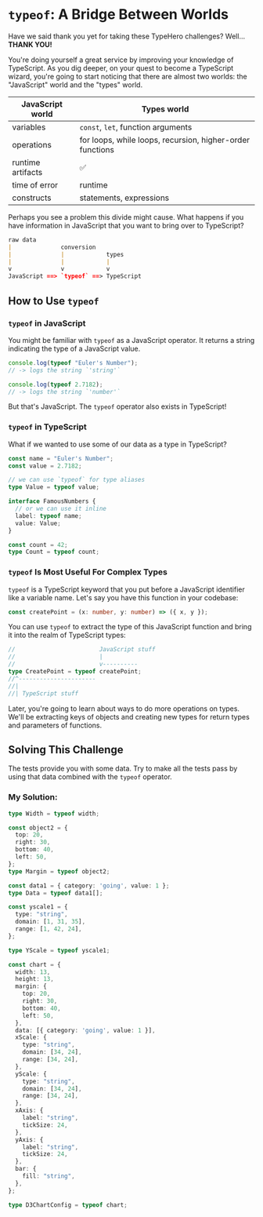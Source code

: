 # `typeof`: A Bridge Between Worlds

Have we said thank you yet for taking these TypeHero challenges? Well... **THANK YOU!**

You're doing yourself a great service by improving your knowledge of TypeScript. As you dig deeper, on your quest to become a TypeScript wizard, you're going to start noticing that there are almost two worlds: the "JavaScript" world and the "types" world.

| JavaScript world | Types world |
|------------------|-------------|
| variables        | `const`, `let`, function arguments | type aliases, default generic arguments |
| operations       | for loops, while loops, recursion, higher-order functions | recursion, higher-order types |
| runtime artifacts| ✅          | ❌ |
| time of error    | runtime     | compile time |
| constructs       | statements, expressions | expressions |

Perhaps you see a problem this divide might cause. What happens if you have information in JavaScript that you want to bring over to TypeScript?

```markdown
raw data
|              conversion
|              |            types
|              |            |
v              v            v
JavaScript ==> `typeof` ==> TypeScript
```

## How to Use `typeof`

### `typeof` in JavaScript

You might be familiar with `typeof` as a JavaScript operator. It returns a string indicating the type of a JavaScript value.

```javascript
console.log(typeof "Euler's Number");
// -> logs the string `'string'`

console.log(typeof 2.7182);
// -> logs the string `'number'`
```

But that's JavaScript. The `typeof` operator also exists in TypeScript!

### `typeof` in TypeScript

What if we wanted to use some of our data as a type in TypeScript?

```typescript
const name = "Euler's Number";
const value = 2.7182;

// we can use `typeof` for type aliases
type Value = typeof value;

interface FamousNumbers {
  // or we can use it inline
  label: typeof name;
  value: Value;
}

const count = 42;
type Count = typeof count;
```

### `typeof` Is Most Useful For Complex Types

`typeof` is a TypeScript keyword that you put before a JavaScript identifier like a variable name. Let's say you have this function in your codebase:

```typescript
const createPoint = (x: number, y: number) => ({ x, y });
```

You can use `typeof` to extract the type of this JavaScript function and bring it into the realm of TypeScript types:

```typescript
//                        JavaScript stuff
//                        |
//                        v----------
type CreatePoint = typeof createPoint;
//^----------------------
//|
//| TypeScript stuff
```

Later, you're going to learn about ways to do more operations on types. We'll be extracting keys of objects and creating new types for return types and parameters of functions.

## Solving This Challenge

The tests provide you with some data. Try to make all the tests pass by using that data combined with the `typeof` operator.

### My Solution:

```typescript
type Width = typeof width;

const object2 = {
  top: 20,
  right: 30,
  bottom: 40,
  left: 50,
};
type Margin = typeof object2;

const data1 = { category: 'going', value: 1 };
type Data = typeof data1[];

const yscale1 = {
  type: "string",
  domain: [1, 31, 35],
  range: [1, 42, 24],
};

type YScale = typeof yscale1;

const chart = {
  width: 13,
  height: 13,
  margin: {
    top: 20,
    right: 30,
    bottom: 40,
    left: 50,
  },
  data: [{ category: 'going', value: 1 }],
  xScale: {
    type: "string",
    domain: [34, 24],
    range: [34, 24],
  },
  yScale: {
    type: "string",
    domain: [34, 24],
    range: [34, 24],
  },
  xAxis: {
    label: "string",
    tickSize: 24,
  },
  yAxis: {
    label: "string",
    tickSize: 24,
  },
  bar: {
    fill: "string",
  },
};

type D3ChartConfig = typeof chart;
